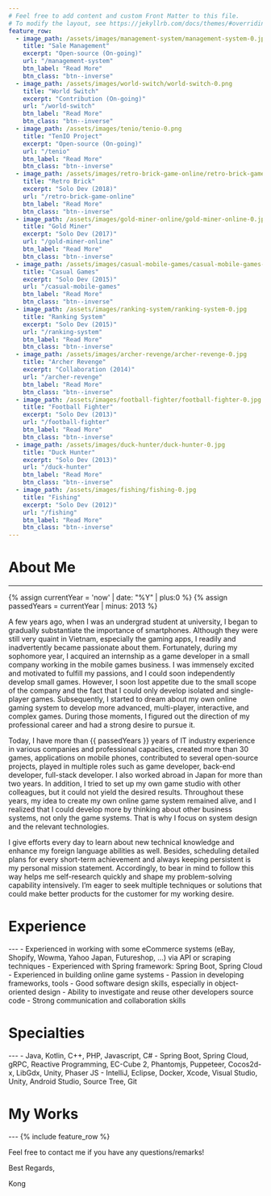```yaml
---
# Feel free to add content and custom Front Matter to this file.
# To modify the layout, see https://jekyllrb.com/docs/themes/#overriding-theme-defaults
feature_row:
  - image_path: /assets/images/management-system/management-system-0.jpg
    title: "Sale Management"
    excerpt: "Open-source (On-going)"
    url: "/management-system"
    btn_label: "Read More"
    btn_class: "btn--inverse"
  - image_path: /assets/images/world-switch/world-switch-0.png
    title: "World Switch"
    excerpt: "Contribution (On-going)"
    url: "/world-switch"
    btn_label: "Read More"
    btn_class: "btn--inverse"
  - image_path: /assets/images/tenio/tenio-0.png
    title: "TenIO Project"
    excerpt: "Open-source (On-going)"
    url: "/tenio"
    btn_label: "Read More"
    btn_class: "btn--inverse"
  - image_path: /assets/images/retro-brick-game-online/retro-brick-game-online-0.jpg
    title: "Retro Brick"
    excerpt: "Solo Dev (2018)"
    url: "/retro-brick-game-online"
    btn_label: "Read More"
    btn_class: "btn--inverse"    
  - image_path: /assets/images/gold-miner-online/gold-miner-online-0.jpg
    title: "Gold Miner"
    excerpt: "Solo Dev (2017)"
    url: "/gold-miner-online"
    btn_label: "Read More"
    btn_class: "btn--inverse"
  - image_path: /assets/images/casual-mobile-games/casual-mobile-games-0.jpg
    title: "Casual Games"
    excerpt: "Solo Dev (2015)"
    url: "/casual-mobile-games"
    btn_label: "Read More"
    btn_class: "btn--inverse"
  - image_path: /assets/images/ranking-system/ranking-system-0.jpg
    title: "Ranking System"
    excerpt: "Solo Dev (2015)"
    url: "/ranking-system"
    btn_label: "Read More"
    btn_class: "btn--inverse"    
  - image_path: /assets/images/archer-revenge/archer-revenge-0.jpg
    title: "Archer Revenge"
    excerpt: "Collaboration (2014)"
    url: "/archer-revenge"
    btn_label: "Read More"
    btn_class: "btn--inverse"
  - image_path: /assets/images/football-fighter/football-fighter-0.jpg
    title: "Football Fighter"
    excerpt: "Solo Dev (2013)"
    url: "/football-fighter"
    btn_label: "Read More"
    btn_class: "btn--inverse"    
  - image_path: /assets/images/duck-hunter/duck-hunter-0.jpg
    title: "Duck Hunter"
    excerpt: "Solo Dev (2013)"
    url: "/duck-hunter"
    btn_label: "Read More"
    btn_class: "btn--inverse"
  - image_path: /assets/images/fishing/fishing-0.jpg
    title: "Fishing"
    excerpt: "Solo Dev (2012)"
    url: "/fishing"
    btn_label: "Read More"
    btn_class: "btn--inverse"    
---
```


<h1> About Me </h1>

---
{% assign currentYear = 'now' | date: "%Y" | plus:0 %}
{% assign passedYears = currentYear | minus: 2013 %}

A few years ago, when I was an undergrad student at university, I began to gradually substantiate the importance of smartphones. Although they were still very quaint in Vietnam, especially the gaming apps, I readily and inadvertently became passionate about them. Fortunately, during my sophomore year, I acquired an internship as a game developer in a small company working in the mobile games business. I was immensely excited and motivated to fulfill my passions, and I could soon independently develop small games. However, I soon lost appetite due to the small scope of the company and the fact that I could only develop isolated and single-player games. Subsequently, I started to dream about my own online gaming system to develop more advanced, multi-player, interactive, and complex games. During those moments, I figured out the direction of my professional career and had a strong desire to pursue it.

Today, I have more than {{ passedYears }} years of IT industry experience in various companies and professional capacities, created more than 30 games, applications on mobile phones, contributed to several open-source projects, played in multiple roles such as game developer, back-end developer, full-stack developer. I also worked abroad in Japan for more than two years. In addition, I tried to set up my own game studio with other colleagues, but it could not yield the desired results. Throughout these years, my idea to create my own online game system remained alive, and I realized that I could develop more by thinking about other business systems, not only the game systems. That is why I focus on system design and the relevant technologies.

I give efforts every day to learn about new technical knowledge and enhance my foreign language abilities as well. Besides, scheduling detailed plans for every short-term achievement and always keeping persistent is my personal mission statement. Accordingly, to bear in mind to follow this way helps me self-research quickly and shape my problem-solving capability intensively. I’m eager to seek multiple techniques or solutions that could make better products for the customer for my working desire.

<h1> Experience </h1>
---
- Experienced in working with some eCommerce systems (eBay, Shopify, Wowma, Yahoo Japan, Futureshop, ...) via API or scraping techniques
- Experienced with Spring framework: Spring Boot, Spring Cloud
- Experienced in building online game systems
- Passion in developing frameworks, tools
- Good software design skills, especially in object-oriented design
- Ability to investigate and reuse other developers source code	
- Strong communication and collaboration skills

<h1> Specialties </h1>
---
- Java, Kotlin, C++, PHP, Javascript, C#
- Spring Boot, Spring Cloud, gRPC, Reactive Programming, EC-Cube 2, Phantomjs, Puppeteer, Cocos2d-x, LibGdx, Unity, Phaser JS
- IntelliJ, Eclipse, Docker, Xcode, Visual Studio, Unity, Android Studio, Source Tree, Git

<h1> My Works </h1>
---
{% include feature_row %}

Feel free to contact me if you have any questions/remarks!

Best Regards,

Kong
